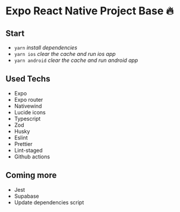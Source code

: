 # Expo React Native Project Base 🔥

## Start

- `yarn` _install dependencies_
- `yarn ios` _clear the cache and run ios app_
- `yarn android` _clear the cache and run android app_

## Used Techs

- Expo
- Expo router
- Nativewind
- Lucide icons
- Typescript
- Zod
- Husky
- Eslint
- Prettier
- Lint-staged
- Github actions
<!-- - Supabase -->

## Coming more

- Jest
- Supabase
- Update dependencies script
